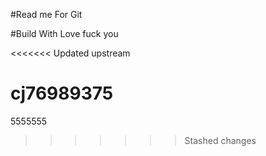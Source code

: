 #Read me For Git


#Build With Love fuck you   


<<<<<<< Updated upstream

cj76989375
=======
5555555
>>>>>>> Stashed changes
